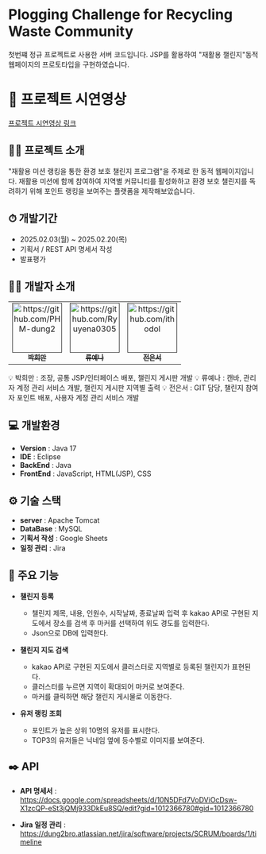# Plogging Challenge for Recycling Waste Community
첫번쨰 정규 프로젝트로 사용한 서버 코드입니다. 
JSP를 활용하여 "재활용 챌린지"동적 웹페이지의 프로토타입을 구현하였습니다.

# 🎥 프로젝트 시연영상

[프로젝트 시연영상 링크](https://youtu.be/wbu8Rfeoq30)


## 👨‍🏫 프로젝트 소개
"재활용 미션 랭킹을 통한 환경 보호 챌린지 프로그램"을 주제로 한 동적 웹페이지입니다. 재활용 미션에 함께 참여하여 지역별 커뮤니티를 활성화하고 환경 보호 챌린지를 독려하기 위해 포인트 랭킹을 보여주는 플랫폼을 제작해보았습니다.




## ⏱ 개발기간
- 2025.02.03(월) ~ 2025.02.20(목)
- 기획서 / REST API 명세서 작성
- 발표평가




## 🙋‍♂️ 개발자 소개
<table>
  <tbody>
    <tr>
   <td align="center"><a href=""><img src="https://github.com/PHM-dung2" width="100px;" alt="https://github.com/PHM-dung2"/><br /><sub><b>박희만  </b></sub></a><br /></td>
      <td align="center"><a href=""><img src="https://github.com/Ryuyena0305" width="100px;" alt="https://github.com/Ryuyena0305"/><br /><sub><b> 류예나 </b></sub></a><br /></td>
      <td align="center"><a href=""><img src="https://github.com/ithodol" width="100px;" alt="https://github.com/ithodol"/><br /><sub><b>전은서 </b></sub></a><br /></td>
    
  </tbody>
</table>

💡 박희만 : 조장, 공통 JSP/인터페이스 배포, 챌린지 게시판 개발
💡 류예나 : 캔바, 관리자 계정 관리 서비스 개발, 챌린지 게시판 지역별 출력
💡 전은서 : GIT 담당, 챌린지 참여자 포인트 배포, 사용자 계정 관리 서비스 개발




## 💻 개발환경
- **Version** : Java 17
- **IDE** : Eclipse
- **BackEnd** : Java
- **FrontEnd** : JavaScript, HTML(JSP), CSS




## ⚙️ 기술 스택
- **server** : Apache Tomcat
- **DataBase** : MySQL
- **기획서 작성** : Google Sheets
- **일정 관리** : Jira




## 📌 주요 기능
- **챌린지 등록**
  - 챌린지 제목, 내용, 인원수, 시작날짜, 종료날짜 입력 후 kakao API로 구현된 지도에서 장소를 검색 후 마커를 선택하여 위도 경도를 입력한다.
  - Json으로 DB에 입력한다.


    
- **챌린지 지도 검색**
  - kakao API로 구현된 지도에서 클러스터로 지역별로 등록된 챌린지가 표현된다.
  - 클러스터를 누르면 지역이 확대되어 마커로 보여준다.
  - 마커를 클릭하면 해당 챌린지 게시물로 이동한다.


    
- **유저 랭킹 조회**
  - 포인트가 높은 상위 10명의 유저를 표시한다.
  - TOP3의 유저들은 닉네임 옆에 등수별로 이미지를 보여준다.
    


 
## ✒️ API
- **API 명세서** : https://docs.google.com/spreadsheets/d/10N5DFd7VoDViOcDsw-X1zcQP-eSt3jQMj933DkEu8SQ/edit?gid=1012366780#gid=1012366780
  
- **Jira 일정 관리** : https://dung2bro.atlassian.net/jira/software/projects/SCRUM/boards/1/timeline
